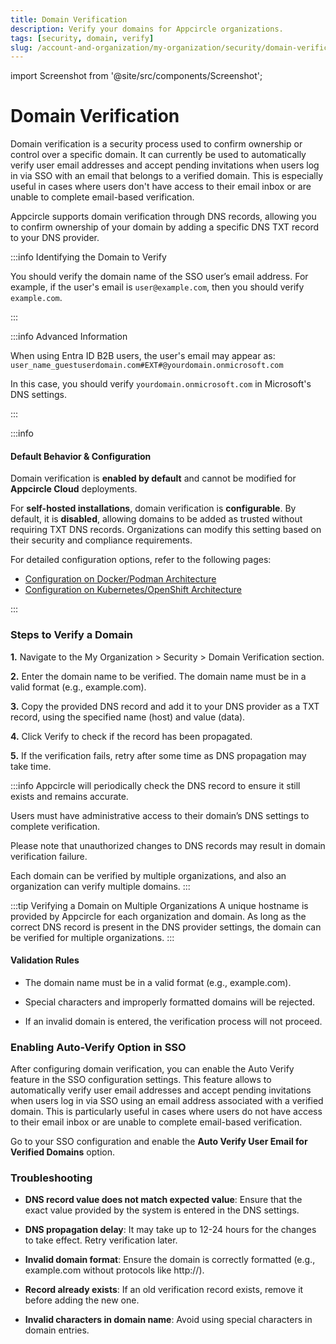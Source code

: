 ```yaml
---
title: Domain Verification
description: Verify your domains for Appcircle organizations.
tags: [security, domain, verify]
slug: /account-and-organization/my-organization/security/domain-verification
---
```


import Screenshot from '@site/src/components/Screenshot';

# Domain Verification

Domain verification is a security process used to confirm ownership or control over a specific domain. It can currently be used to automatically verify user email addresses and accept pending invitations when users log in via SSO with an email that belongs to a verified domain. This is especially useful in cases where users don't have access to their email inbox or are unable to complete email-based verification.

Appcircle supports domain verification through DNS records, allowing you to confirm ownership of your domain by adding a specific DNS TXT record to your DNS provider. 

:::info Identifying the Domain to Verify

You should verify the domain name of the SSO user’s email address.
For example, if the user's email is `user@example.com`, then you should verify `example.com`.

:::

:::info Advanced Information

When using Entra ID B2B users, the user's email may appear as:
`user_name_guestuserdomain.com#EXT#@yourdomain.onmicrosoft.com`

In this case, you should verify `yourdomain.onmicrosoft.com` in Microsoft's DNS settings.

:::

:::info  
#### **Default Behavior & Configuration**  

Domain verification is **enabled by default** and cannot be modified for **Appcircle Cloud** deployments.  

For **self-hosted installations**, domain verification is **configurable**. By default, it is **disabled**, allowing domains to be added as trusted without requiring TXT DNS records. Organizations can modify this setting based on their security and compliance requirements.  

For detailed configuration options, refer to the following pages:

- [Configuration on Docker/Podman Architecture](/self-hosted-appcircle/install-server/linux-package/configure-server/domain-verification)
- [Configuration on Kubernetes/OpenShift Architecture](/self-hosted-appcircle/install-server/helm-chart/configuration/domain-verification)

:::

### Steps to Verify a Domain

**1.** Navigate to the My Organization > Security > Domain Verification section.

<Screenshot url='https://cdn.appcircle.io/docs/assets/BE5770-verify8.png' />

**2.** Enter the domain name to be verified. The domain name must be in a valid format (e.g., example.com).

<Screenshot url='https://cdn.appcircle.io/docs/assets/BE5770-verify2.png' />

**3.** Copy the provided DNS record and add it to your DNS provider as a TXT record, using the specified name (host) and value (data).

<Screenshot url='https://cdn.appcircle.io/docs/assets/BE5962-ss2.png' />

**4.** Click Verify to check if the record has been propagated.

<Screenshot url='https://cdn.appcircle.io/docs/assets/BE5770-verify4.png' />

**5.** If the verification fails, retry after some time as DNS propagation may take time.

<Screenshot url='https://cdn.appcircle.io/docs/assets/BE5962-ss3.png' />

:::info
Appcircle will periodically check the DNS record to ensure it still exists and remains accurate.

Users must have administrative access to their domain’s DNS settings to complete verification.

Please note that unauthorized changes to DNS records may result in domain verification failure.

Each domain can be verified by multiple organizations, and also an organization can verify multiple domains.
:::

:::tip Verifying a Domain on Multiple Organizations
A unique hostname is provided by Appcircle for each organization and domain. As long as the correct DNS record is present in the DNS provider settings, the domain can be verified for multiple organizations.
:::

<Screenshot url='https://cdn.appcircle.io/docs/assets/BE5962-ss1.png' />


#### Validation Rules

- The domain name must be in a valid format (e.g., example.com).

- Special characters and improperly formatted domains will be rejected.

- If an invalid domain is entered, the verification process will not proceed.

### Enabling Auto-Verify Option in SSO

After configuring domain verification, you can enable the Auto Verify feature in the SSO configuration settings. This feature allows to automatically verify user email addresses and accept pending invitations when users log in via SSO using an email address associated with a verified domain. This is particularly useful in cases where users do not have access to their email inbox or are unable to complete email-based verification.

Go to your SSO configuration and enable the **Auto Verify User Email for Verified Domains** option.

<Screenshot url='https://cdn.appcircle.io/docs/assets/BE5770-verify6.png' />

### Troubleshooting

- **DNS record value does not match expected value**: Ensure that the exact value provided by the system is entered in the DNS settings.

- **DNS propagation delay**: It may take up to 12-24 hours for the changes to take effect. Retry verification later.

- **Invalid domain format**: Ensure the domain is correctly formatted (e.g., example.com without protocols like http://).

- **Record already exists**: If an old verification record exists, remove it before adding the new one.

- **Invalid characters in domain name**: Avoid using special characters in domain entries.